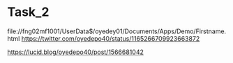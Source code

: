 # Task_2
file://fng02mf1001/UserData$/oyedey01/Documents/Apps/Demo/Firstname.html
https://twitter.com/oyedepo40/status/1165266709923663872

https://lucid.blog/oyedepo40/post/1566681042
